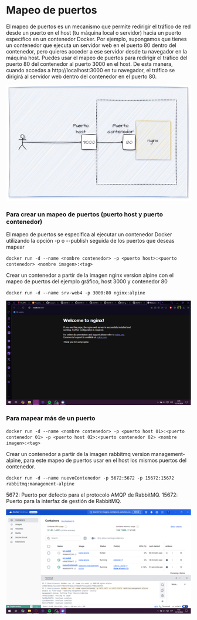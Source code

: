 # Mapeo de puertos
El mapeo de puertos es un mecanismo que permite redirigir el tráfico de red desde un puerto en el host (tu máquina local o servidor) hacia un puerto específico en un contenedor Docker.
Por ejemplo, supongamos que tienes un contenedor que ejecuta un servidor web en el puerto 80 dentro del contenedor, pero quieres acceder a ese servidor desde tu navegador en la máquina host. Puedes usar el mapeo de puertos para redirigir el tráfico del puerto 80 del contenedor al puerto 3000 en el host. De esta manera, cuando accedas a http://localhost:3000 en tu navegador, el tráfico se dirigirá al servidor web dentro del contenedor en el puerto 80.

![mapeo](img/mapeoPuertos.PNG)

### Para crear un mapeo de puertos (puerto host y puerto contenedor)
El mapeo de puertos se especifica al ejecutar un contenedor Docker utilizando la opción -p o --publish seguida de los puertos que deseas mapear
```
docker run -d --name <nombre contenedor> -p <puerto host>:<puerto contenedor> <nombre imagen>:<tag>

```
Crear un contenedor a partir de la imagen nginx version alpine con el mapeo de puertos del ejemplo gráfico, host 3000 y contenedor 80

```
docker run -d --name srv-web4 -p 3000:80 nginx:alpine
```

![mapeo de puerto 3000](img/mapeoPuerto3000.PNG)

### Para mapear más de un puerto

```
docker run -d --name <nombre contenedor> -p <puerto host 01>:<puerto contenedor 01> -p <puerto host 02>:<puerto contenedor 02> <nombre imagen>:<tag>
```

Crear un contenedor a partir de la imagen rabbitmq version management-alpine, para este mapeo de puertos usar en el host los mismos puertos del contenedor.

```
docker run -d --name nuevoContenedor -p 5672:5672 -p 15672:15672 rabbitmq:management-alpine
```
5672: Puerto por defecto para el protocolo AMQP de RabbitMQ.
15672: Puerto para la interfaz de gestión de RabbitMQ.

![nuevo Contenedor](img/nuevoContenedor.PNG)
